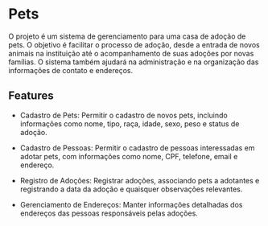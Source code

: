 # Pets

O projeto é um sistema de gerenciamento para uma casa de adoção de pets. 
O objetivo é facilitar o processo de adoção, desde a entrada de novos animais na instituição até o 
acompanhamento de suas adoções por novas famílias. O sistema também ajudará na administração e na organização das informações de contato e endereços.


## Features

- Cadastro de Pets: Permitir o cadastro de novos pets, incluindo informações como nome, tipo, raça, idade, sexo, peso e status de adoção.

- Cadastro de Pessoas: Permitir o cadastro de pessoas interessadas em adotar pets, com informações como nome, CPF, telefone, email e endereço.

- Registro de Adoções: Registrar adoções, associando pets a adotantes e registrando a data da adoção e quaisquer observações relevantes.

- Gerenciamento de Endereços: Manter informações detalhadas dos endereços das pessoas responsáveis pelas adoções. 
